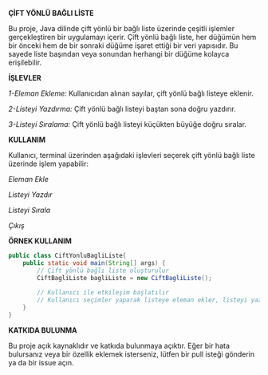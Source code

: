**ÇİFT YÖNLÜ BAĞLI LİSTE**

Bu proje, Java dilinde çift yönlü bir bağlı liste üzerinde çeşitli işlemler gerçekleştiren bir uygulamayı içerir. Çift yönlü bağlı liste, her düğümün hem bir önceki hem de bir sonraki düğüme işaret ettiği bir veri yapısıdır. Bu sayede liste başından veya sonundan herhangi bir düğüme kolayca erişilebilir.

**İŞLEVLER**

*1-Eleman Ekleme:* Kullanıcıdan alınan sayılar, çift yönlü bağlı listeye eklenir.

*2-Listeyi Yazdırma:* Çift yönlü bağlı listeyi baştan sona doğru yazdırır.

*3-Listeyi Sıralama:* Çift yönlü bağlı listeyi küçükten büyüğe doğru sıralar.


**KULLANIM**

Kullanıcı, terminal üzerinden aşağıdaki işlevleri seçerek çift yönlü bağlı liste üzerinde işlem yapabilir:

*Eleman Ekle*

*Listeyi Yazdır*

*Listeyi Sırala*

*Çıkış*

**ÖRNEK KULLANIM**

```java
public class CiftYonluBagliListe{
    public static void main(String[] args) {
        // Çift yönlü bağlı liste oluşturulur
        CiftBagliListe bagliListe = new CiftBagliListe();
        
        // Kullanıcı ile etkileşim başlatılır
        // Kullanıcı seçimler yaparak listeye eleman ekler, listeyi yazdırır ve sıralar
    }
}
```


**KATKIDA BULUNMA**

Bu proje açık kaynaklıdır ve katkıda bulunmaya açıktır. Eğer bir hata bulursanız veya bir özellik eklemek isterseniz, lütfen bir pull isteği gönderin ya da bir issue açın.
